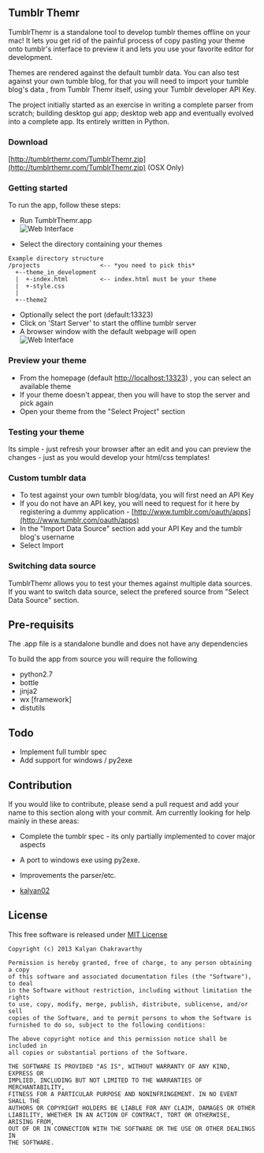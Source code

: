 ## Tumblr Themr

TumblrThemr is a standalone tool to develop tumblr themes offline on your mac! It lets you get rid of the painful process of copy pasting your theme onto tumblr's interface to preview it and lets you use your favorite editor for development.

Themes are rendered against the default tumblr data. You can also test against your own tumble blog, for that you will need to import your tumble blog's data , from Tumblr Themr itself, using your Tumblr developer API Key.

The project initially started as an exercise in writing a complete parser from scratch; building desktop gui app; desktop web app and eventually evolved into a complete app. Its entirely written in Python.

### Download

[http://tumblrthemr.com/TumblrThemr.zip](http://tumblrthemr.com/TumblrThemr.zip) (OSX Only)

### Getting started

To run the app, follow these steps:

 * Run TumblrThemr.app  
![Web Interface](https://raw.github.com/kalyan02/tumblrtemplatr/master/etc/screenshot_2.png)

 * Select the directory containing your themes  

```
Example directory structure  
/projects                 <-- *you need to pick this*
  +--theme_in_development
  |  +-index.html         <-- index.html must be your theme
  |  +-style.css
  |
  +--theme2
```

 * Optionally select the port (default:13323)
 * Click on 'Start Server' to start the offline tumblr server
 * A browser window with the default webpage will open  
![Web Interface](https://raw.github.com/kalyan02/tumblrtemplatr/master/etc/screenshot_1.png)

### Preview your theme
 * From the homepage (default [http://localhost:13323](http://localhost:13323)) , you can select an available theme
 * If your theme doesn't appear, then you will have to stop the server and pick again
 * Open your theme from the "Select Project" section

### Testing your theme
Its simple - just refresh your browser after an edit and you can preview the changes - just as you would develop your html/css templates!

### Custom tumblr data

 * To test against your own tumblr blog/data, you will first need an API Key
 * If you do not have an API key, you will need to request for it here by registering a dummy application - [http://www.tumblr.com/oauth/apps](http://www.tumblr.com/oauth/apps)
 * In the "Import Data Source" section add your API Key and the tumblr blog's username
 * Select Import 
 
 
### Switching data source
 TumblrThemr allows you to test your themes against multiple data sources. If you want to switch data source, select the prefered source from "Select Data Source" section.

## Pre-requisits 
The .app file is a standalone bundle and does not have any dependencies

To build the app from source you will require the following 
 * python2.7
 * bottle
 * jinja2
 * wx [framework]
 * distutils

## Todo
 * Implement full tumblr spec
 * Add support for windows / py2exe

## Contribution
If you would like to contribute, please send a pull request and add your name to this section along with your commit.
Am currently looking for help mainly in these areas:
 * Complete the tumblr spec - its only partially implemented to cover major aspects
 * A port to windows exe using py2exe.
 * Improvements the parser/etc.

* [kalyan02](http://twitter.com/kalyan02)

## License
This free software is released under [MIT License](http://opensource.org/licenses/MIT)
```
Copyright (c) 2013 Kalyan Chakravarthy

Permission is hereby granted, free of charge, to any person obtaining a copy
of this software and associated documentation files (the "Software"), to deal
in the Software without restriction, including without limitation the rights
to use, copy, modify, merge, publish, distribute, sublicense, and/or sell
copies of the Software, and to permit persons to whom the Software is
furnished to do so, subject to the following conditions:

The above copyright notice and this permission notice shall be included in
all copies or substantial portions of the Software.

THE SOFTWARE IS PROVIDED "AS IS", WITHOUT WARRANTY OF ANY KIND, EXPRESS OR
IMPLIED, INCLUDING BUT NOT LIMITED TO THE WARRANTIES OF MERCHANTABILITY,
FITNESS FOR A PARTICULAR PURPOSE AND NONINFRINGEMENT. IN NO EVENT SHALL THE
AUTHORS OR COPYRIGHT HOLDERS BE LIABLE FOR ANY CLAIM, DAMAGES OR OTHER
LIABILITY, WHETHER IN AN ACTION OF CONTRACT, TORT OR OTHERWISE, ARISING FROM,
OUT OF OR IN CONNECTION WITH THE SOFTWARE OR THE USE OR OTHER DEALINGS IN
THE SOFTWARE.
```
